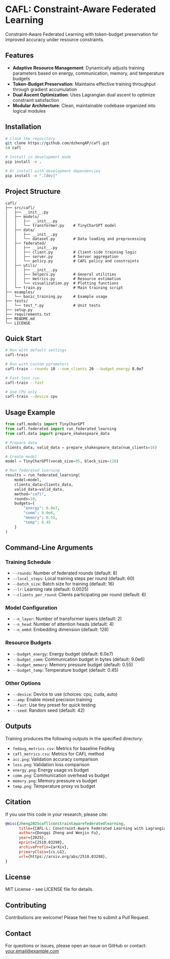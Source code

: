 # CAFL: Constraint-Aware Federated Learning

Constraint-Aware Federated Learning with token-budget preservation for improved accuracy under resource constraints.

## Features

- **Adaptive Resource Management**: Dynamically adjusts training parameters based on energy, communication, memory, and temperature budgets
- **Token-Budget Preservation**: Maintains effective training throughput through gradient accumulation
- **Dual Ascent Optimization**: Uses Lagrangian dual ascent to optimize constraint satisfaction
- **Modular Architecture**: Clean, maintainable codebase organized into logical modules

## Installation

```bash
# Clone the repository
git clone https://github.com/dzhengAP/cafl.git
cd cafl

# Install in development mode
pip install -e .

# Or install with development dependencies
pip install -e ".[dev]"
```

## Project Structure

```
cafl/
├── src/cafl/
│   ├── __init__.py
│   ├── models/
│   │   ├── __init__.py
│   │   └── transformer.py    # TinyCharGPT model
│   ├── data/
│   │   ├── __init__.py
│   │   └── dataset.py        # Data loading and preprocessing
│   ├── federated/
│   │   ├── __init__.py
│   │   ├── client.py         # Client-side training logic
│   │   ├── server.py         # Server aggregation
│   │   └── policy.py         # CAFL policy and constraints
│   ├── utils/
│   │   ├── __init__.py
│   │   ├── helpers.py        # General utilities
│   │   ├── metrics.py        # Resource estimation
│   │   └── visualization.py  # Plotting functions
│   └── train.py              # Main training script
├── examples/
│   └── basic_training.py     # Example usage
├── tests/
│   └── test_*.py             # Unit tests
├── setup.py
├── requirements.txt
├── README.md
└── LICENSE
```

## Quick Start

```bash
# Run with default settings
cafl-train

# Run with custom parameters
cafl-train --rounds 10 --num_clients 20 --budget_energy 8.0e7

# Fast test run
cafl-train --fast

# Use CPU only
cafl-train --device cpu
```

## Usage Example

```python
from cafl.models import TinyCharGPT
from cafl.federated import run_federated_learning
from cafl.data import prepare_shakespeare_data

# Prepare data
clients_data, valid_data = prepare_shakespeare_data(num_clients=16)

# Create model
model = TinyCharGPT(vocab_size=95, block_size=128)

# Run federated learning
results = run_federated_learning(
    model=model,
    clients_data=clients_data,
    valid_data=valid_data,
    method="cafl",
    rounds=10,
    budgets={
        "energy": 6.0e7,
        "comm": 9.0e6,
        "memory": 0.55,
        "temp": 0.45
    }
)
```

## Command-Line Arguments

### Training Schedule

- `--rounds`: Number of federated rounds (default: 8)
- `--local_steps`: Local training steps per round (default: 60)
- `--batch_size`: Batch size for training (default: 16)
- `--lr`: Learning rate (default: 0.0025)
- `--clients_per_round`: Clients participating per round (default: 6)

### Model Configuration

- `--n_layer`: Number of transformer layers (default: 2)
- `--n_head`: Number of attention heads (default: 4)
- `--n_embd`: Embedding dimension (default: 128)

### Resource Budgets

- `--budget_energy`: Energy budget (default: 6.0e7)
- `--budget_comm`: Communication budget in bytes (default: 9.0e6)
- `--budget_memory`: Memory pressure budget (default: 0.55)
- `--budget_temp`: Temperature budget (default: 0.45)

### Other Options

- `--device`: Device to use (choices: cpu, cuda, auto)
- `--amp`: Enable mixed precision training
- `--fast`: Use tiny preset for quick testing
- `--seed`: Random seed (default: 42)

## Outputs

Training produces the following outputs in the specified directory:

- `fedavg_metrics.csv`: Metrics for baseline FedAvg
- `cafl_metrics.csv`: Metrics for CAFL method
- `acc.png`: Validation accuracy comparison
- `loss.png`: Validation loss comparison
- `energy.png`: Energy usage vs budget
- `comm.png`: Communication overhead vs budget
- `memory.png`: Memory pressure vs budget
- `temp.png`: Temperature proxy vs budget

## Citation

If you use this code in your research, please cite:

```bibtex
@misc{zheng2025cafllconstraintawarefederatedlearning,
      title={CAFL-L: Constraint-Aware Federated Learning with Lagrangian Dual Optimization for On-Device Language Models}, 
      author={Dongqi Zheng and Wenjin Fu},
      year={2025},
      eprint={2510.03298},
      archivePrefix={arXiv},
      primaryClass={cs.LG},
      url={https://arxiv.org/abs/2510.03298}, 
}
```

## License

MIT License - see LICENSE file for details.

## Contributing

Contributions are welcome! Please feel free to submit a Pull Request.

## Contact

For questions or issues, please open an issue on GitHub or contact: your.email@example.com
